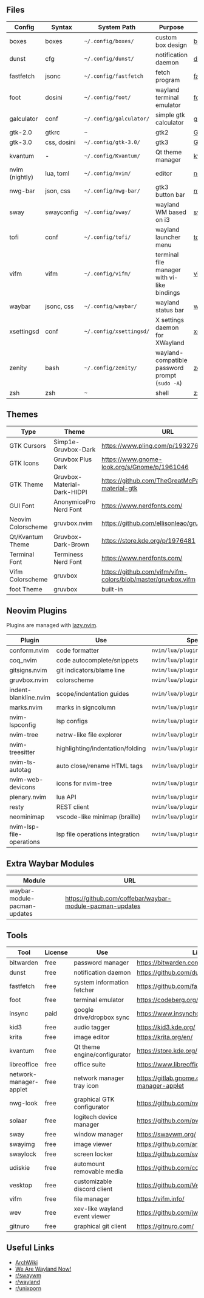 ## Files

| Config | Syntax | System Path | Purpose | Link |
| ------ | ------ | ----------- | ------- | ---- |
| boxes | boxes | `~/.config/boxes/` | custom box design | [boxes](https://github.com/ascii-boxes/boxes) |
| dunst | cfg | `~/.config/dunst/` | notification daemon | [dunst](https://github.com/dunst-project/dunst) |
| fastfetch | jsonc | `~/.config/fastfetch` | fetch program | [fastfetch](https://github.com/fastfetch-cli/fastfetch) |
| foot | dosini | `~/.config/foot/` | wayland terminal emulator | [foot](https://codeberg.org/dnkl/foot) |
| galculator | conf | `~/.config/galculator/` | simple gtk calculator | [galculator](http://galculator.mnim.org/)
| gtk-2.0 | gtkrc | `~` | gtk2 | [GTK](https://www.gtk.org/) |
| gtk-3.0 | css, dosini | `~/.config/gtk-3.0/` | gtk3 | [GTK](https://www.gtk.org/) |
| kvantum | - | `~/.config/Kvantum/` | Qt theme manager | [kvantum](https://store.kde.org/p/1005410) |
| nvim (nightly) | lua, toml | `~/.config/nvim/` | editor | [neovim](https://neovim.io/) |
| nwg-bar | json, css | `~/.config/nwg-bar/` | gtk3 button bar | [nwg-bar](https://github.com/nwg-piotr/nwg-bar) |
| sway | swayconfig | `~/.config/sway/` | wayland WM based on i3 | [sway](https://swaywm.org/) |
| tofi | conf | `~/.config/tofi/` | wayland launcher menu | [tofi](https://github.com/philj56/tofi) |
| vifm | vifm | `~/.config/vifm/` | terminal file manager with vi-like bindings | [vifm](https://vifm.info/) |
| waybar | jsonc, css | `~/.config/waybar/` | wayland status bar | [waybar](https://github.com/Alexays/Waybar) |
| xsettingsd | conf | `~/.config/xsettingsd/` | X settings daemon for XWayland | [xsettingsd](https://wiki.archlinux.org/title/Xsettingsd) |
| zenity | bash | `~/.config/zenity/` | wayland-compatible password prompt (`sudo -A`) | [zenity](https://help.gnome.org/users/zenity/stable/) |
| zsh | zsh | `~` | shell | [zsh](https://zsh.sourceforge.io/) |

## Themes

| Type | Theme | URL |
| ---- | ----- | --- |
| GTK Cursors | Simp1e-Gruvbox-Dark | <https://www.pling.com/p/1932768/> |
| GTK Icons | Gruvbox Plus Dark | <https://www.gnome-look.org/s/Gnome/p/1961046> |
| GTK Theme | Gruvbox-Material-Dark-HIDPI | <https://github.com/TheGreatMcPain/gruvbox-material-gtk> |
| GUI Font | AnonymicePro Nerd Font | <https://www.nerdfonts.com/> |
| Neovim Colorscheme | gruvbox.nvim | <https://github.com/ellisonleao/gruvbox.nvim> |
| Qt/Kvantum Theme | Gruvbox-Dark-Brown | <https://store.kde.org/p/1976481> |
| Terminal Font | Terminess Nerd Font | <https://www.nerdfonts.com/> |
| Vifm Colorscheme | gruvbox | <https://github.com/vifm/vifm-colors/blob/master/gruvbox.vifm> |
| foot Theme | gruvbox | built-in |

## Neovim Plugins

Plugins are managed with [lazy.nvim](https://github.com/folke/lazy.nvim).

| Plugin | Use | Spec Path | Repo |
| ------ | --- | --------- | ---- |
| conform.nvim | code formatter | `nvim/lua/plugins/coding.lua` | stevearc/conform.nvim |
| coq_nvim | code autocomplete/snippets | `nvim/lua/plugins/coding.lua` | ms-jpq/coq_nvim |
| gitsigns.nvim | git indicators/blame line | `nvim/lua/plugins/ui.lua` | lewis6991/gitsigns.nvim |
| gruvbox.nvim | colorscheme | `nvim/lua/plugins/colorscheme.lua` | ellisonleao/gruvbox.nvim |
| indent-blankline.nvim | scope/indentation guides | `nvim/lua/plugins/ui.lua` | lukas-reineke/indent-blankline.nvim |
| marks.nvim | marks in signcolumn | `nvim/lua/plugins/ui.lua` | chentoast/marks.nvim |
| nvim-lspconfig | lsp configs | `nvim/lua/plugins/coding.lua` | neovim/nvim-lspconfig |
| nvim-tree | netrw-like file explorer | `nvim/lua/plugins/editor.lua` | nvim-tree/nvim-tree.lua |
| nvim-treesitter | highlighting/indentation/folding | `nvim/lua/plugins/coding.lua` | nvim-treesitter/nvim-treesitter |
| nvim-ts-autotag | auto close/rename HTML tags | `nvim/lua/plugins/coding.lua` | windwp/nvim-ts-autotag |
| nvim-web-devicons | icons for nvim-tree | `nvim/lua/plugins/editor.lua` | nvim-tree/nvim-web-devicons |
| plenary.nvim | lua API | `nvim/lua/plugins/util.lua` | nvim-lua/plenary.nvim |
| resty | REST client | `nvim/lua/plugins/tools.lua` | lima1909/resty.nvim |
| neominimap | vscode-like minimap (braille) | `nvim/lua/plugins/ui.lua` | Isrothy/neominimap.nvim |
| nvim-lsp-file-operations | lsp file operations integration | `nvim/lua/plugins/coding.lua` | antosha417/nvim-lsp-file-operations |

## Extra Waybar Modules

| Module | URL |
| ------ | --- |
| waybar-module-pacman-updates | <https://github.com/coffebar/waybar-module-pacman-updates> |

## Tools

| Tool | License | Use | Link |
| ---- | ------- | --- | ---- |
| bitwarden | free | password manager | <https://bitwarden.com/> |
| dunst | free | notification daemon | <https://github.com/dunst-project/dunst> |
| fastfetch | free | system information fetcher | <https://github.com/fastfetch-cli/fastfetch> |
| foot | free | terminal emulator | <https://codeberg.org/dnkl/foot> |
| insync | paid | google drive/dropbox sync | <https://www.insynchq.com/> |
| kid3 | free | audio tagger | <https://kid3.kde.org/> |
| krita | free | image editor | <https://krita.org/en/> |
| kvantum | free | Qt theme engine/configurator | <https://store.kde.org/p/1005410> |
| libreoffice | free | office suite | <https://www.libreoffice.org/> |
| network-manager-applet | free | network manager tray icon | <https://gitlab.gnome.org/GNOME/network-manager-applet> |
| nwg-look | free | graphical GTK configurator | <https://github.com/nwg-piotr/nwg-look> |
| solaar | free | logitech device manager | <https://github.com/pwr-Solaar/Solaar> |
| sway | free | window manager | <https://swaywm.org/> |
| swayimg | free | image viewer | <https://github.com/artemsen/swayimg> |
| swaylock | free | screen locker | <https://github.com/swaywm/swaylock> |
| udiskie | free | automount removable media | <https://github.com/coldfix/udiskie> |
| vesktop | free | customizable discord client | <https://github.com/Vencord/Vesktop> |
| vifm | free | file manager | <https://vifm.info/> |
| wev | free | xev-like wayland event viewer | <https://github.com/jwrdegoede/wev> |
| gitnuro | free | graphical git client | <https://gitnuro.com/> |

## Useful Links

- [ArchWiki](https://wiki.archlinux.org/title/Main_page)
- [We Are Wayland Now!](https://wearewaylandnow.com/)
- [r/swaywm](https://www.reddit.com/r/swaywm/)
- [r/wayland](https://www.reddit.com/r/wayland/)
- [r/unixporn](https://www.reddit.com/r/unixporn/)

